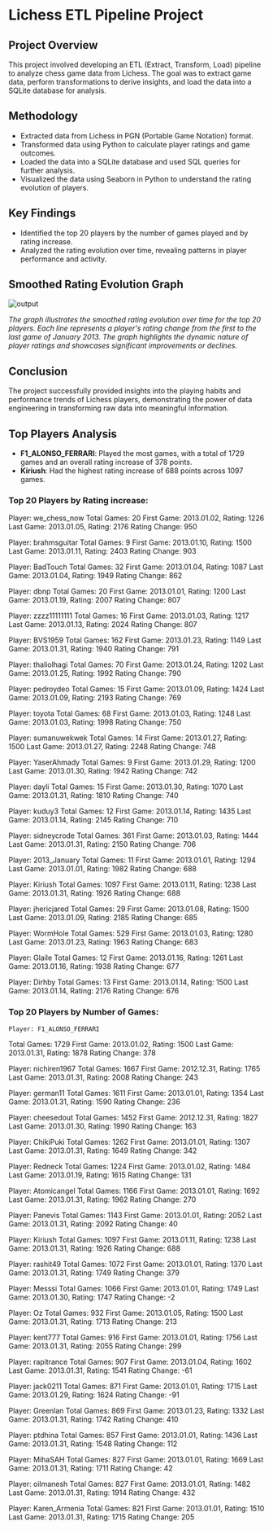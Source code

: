 # Lichess ETL Pipeline Project

## Project Overview
This project involved developing an ETL (Extract, Transform, Load) pipeline to analyze chess game data from Lichess. The goal was to extract game data, perform transformations to derive insights, and load the data into a SQLite database for analysis.

## Methodology
- Extracted data from Lichess in PGN (Portable Game Notation) format.
- Transformed data using Python to calculate player ratings and game outcomes.
- Loaded the data into a SQLite database and used SQL queries for further analysis.
- Visualized the data using Seaborn in Python to understand the rating evolution of players.

## Key Findings
- Identified the top 20 players by the number of games played and by rating increase.
- Analyzed the rating evolution over time, revealing patterns in player performance and activity.

## Smoothed Rating Evolution Graph
![output](https://github.com/magellanic-clouds17/etl_pipeline_lichess/assets/72970703/098efd18-fe6d-4e6a-a923-d0d010d7bdbe)

*The graph illustrates the smoothed rating evolution over time for the top 20 players. Each line represents a player's rating change from the first to the last game of January 2013. The graph highlights the dynamic nature of player ratings and showcases significant improvements or declines.*

## Conclusion
The project successfully provided insights into the playing habits and performance trends of Lichess players, demonstrating the power of data engineering in transforming raw data into meaningful information.

## Top Players Analysis
- **F1_ALONSO_FERRARI**: Played the most games, with a total of 1729 games and an overall rating increase of 378 points.
- **Kiriush**: Had the highest rating increase of 688 points across 1097 games.

### Top 20 Players by Rating increase:

Player: we_chess_now
Total Games: 20
First Game: 2013.01.02, Rating: 1226
Last Game: 2013.01.05, Rating: 2176
Rating Change: 950

Player: brahmsguitar
Total Games: 9
First Game: 2013.01.10, Rating: 1500
Last Game: 2013.01.11, Rating: 2403
Rating Change: 903

Player: BadTouch
Total Games: 32
First Game: 2013.01.04, Rating: 1087
Last Game: 2013.01.04, Rating: 1949
Rating Change: 862

Player: dbnp
Total Games: 20
First Game: 2013.01.01, Rating: 1200
Last Game: 2013.01.19, Rating: 2007
Rating Change: 807

Player: zzzz11111111
Total Games: 16
First Game: 2013.01.03, Rating: 1217
Last Game: 2013.01.13, Rating: 2024
Rating Change: 807

Player: BVS1959
Total Games: 162
First Game: 2013.01.23, Rating: 1149
Last Game: 2013.01.31, Rating: 1940
Rating Change: 791

Player: thaliolhagi
Total Games: 70
First Game: 2013.01.24, Rating: 1202
Last Game: 2013.01.25, Rating: 1992
Rating Change: 790

Player: pedroydeo
Total Games: 15
First Game: 2013.01.09, Rating: 1424
Last Game: 2013.01.09, Rating: 2193
Rating Change: 769

Player: toyota
Total Games: 68
First Game: 2013.01.03, Rating: 1248
Last Game: 2013.01.03, Rating: 1998
Rating Change: 750

Player: sumanuwekwek
Total Games: 14
First Game: 2013.01.27, Rating: 1500
Last Game: 2013.01.27, Rating: 2248
Rating Change: 748

Player: YaserAhmady
Total Games: 9
First Game: 2013.01.29, Rating: 1200
Last Game: 2013.01.30, Rating: 1942
Rating Change: 742

Player: dayli
Total Games: 15
First Game: 2013.01.30, Rating: 1070
Last Game: 2013.01.31, Rating: 1810
Rating Change: 740

Player: kuduy3
Total Games: 12
First Game: 2013.01.14, Rating: 1435
Last Game: 2013.01.14, Rating: 2145
Rating Change: 710

Player: sidneycrode
Total Games: 361
First Game: 2013.01.03, Rating: 1444
Last Game: 2013.01.31, Rating: 2150
Rating Change: 706

Player: 2013_January
Total Games: 11
First Game: 2013.01.01, Rating: 1294
Last Game: 2013.01.01, Rating: 1982
Rating Change: 688

Player: Kiriush
Total Games: 1097
First Game: 2013.01.11, Rating: 1238
Last Game: 2013.01.31, Rating: 1926
Rating Change: 688

Player: jhericjared
Total Games: 29
First Game: 2013.01.08, Rating: 1500
Last Game: 2013.01.09, Rating: 2185
Rating Change: 685

Player: WormHole
Total Games: 529
First Game: 2013.01.03, Rating: 1280
Last Game: 2013.01.23, Rating: 1963
Rating Change: 683

Player: Glaile
Total Games: 12
First Game: 2013.01.16, Rating: 1261
Last Game: 2013.01.16, Rating: 1938
Rating Change: 677

Player: Dirhby
Total Games: 13
First Game: 2013.01.14, Rating: 1500
Last Game: 2013.01.14, Rating: 2176
Rating Change: 676


### Top 20 Players by Number of Games:
	
	Player: F1_ALONSO_FERRARI
Total Games: 1729
First Game: 2013.01.02, Rating: 1500
Last Game: 2013.01.31, Rating: 1878
Rating Change: 378

Player: nichiren1967
Total Games: 1667
First Game: 2012.12.31, Rating: 1765
Last Game: 2013.01.31, Rating: 2008
Rating Change: 243

Player: german11
Total Games: 1611
First Game: 2013.01.01, Rating: 1354
Last Game: 2013.01.31, Rating: 1590
Rating Change: 236

Player: cheesedout
Total Games: 1452
First Game: 2012.12.31, Rating: 1827
Last Game: 2013.01.30, Rating: 1990
Rating Change: 163

Player: ChikiPuki
Total Games: 1262
First Game: 2013.01.01, Rating: 1307
Last Game: 2013.01.31, Rating: 1649
Rating Change: 342

Player: Redneck
Total Games: 1224
First Game: 2013.01.02, Rating: 1484
Last Game: 2013.01.19, Rating: 1615
Rating Change: 131

Player: Atomicangel
Total Games: 1166
First Game: 2013.01.01, Rating: 1692
Last Game: 2013.01.31, Rating: 1962
Rating Change: 270

Player: Panevis
Total Games: 1143
First Game: 2013.01.01, Rating: 2052
Last Game: 2013.01.31, Rating: 2092
Rating Change: 40

Player: Kiriush
Total Games: 1097
First Game: 2013.01.11, Rating: 1238
Last Game: 2013.01.31, Rating: 1926
Rating Change: 688

Player: rashit49
Total Games: 1072
First Game: 2013.01.01, Rating: 1370
Last Game: 2013.01.31, Rating: 1749
Rating Change: 379

Player: Messsi
Total Games: 1066
First Game: 2013.01.01, Rating: 1749
Last Game: 2013.01.30, Rating: 1747
Rating Change: -2

Player: Oz
Total Games: 932
First Game: 2013.01.05, Rating: 1500
Last Game: 2013.01.31, Rating: 1713
Rating Change: 213

Player: kent777
Total Games: 916
First Game: 2013.01.01, Rating: 1756
Last Game: 2013.01.31, Rating: 2055
Rating Change: 299

Player: rapitrance
Total Games: 907
First Game: 2013.01.04, Rating: 1602
Last Game: 2013.01.31, Rating: 1541
Rating Change: -61

Player: jack0211
Total Games: 871
First Game: 2013.01.01, Rating: 1715
Last Game: 2013.01.29, Rating: 1624
Rating Change: -91

Player: Greenlan
Total Games: 869
First Game: 2013.01.23, Rating: 1332
Last Game: 2013.01.31, Rating: 1742
Rating Change: 410

Player: ptdhina
Total Games: 857
First Game: 2013.01.01, Rating: 1436
Last Game: 2013.01.31, Rating: 1548
Rating Change: 112

Player: MihaSAH
Total Games: 827
First Game: 2013.01.01, Rating: 1669
Last Game: 2013.01.31, Rating: 1711
Rating Change: 42

Player: oilmanesh
Total Games: 827
First Game: 2013.01.01, Rating: 1482
Last Game: 2013.01.31, Rating: 1914
Rating Change: 432

Player: Karen_Armenia
Total Games: 821
First Game: 2013.01.01, Rating: 1510
Last Game: 2013.01.31, Rating: 1715
Rating Change: 205


